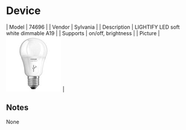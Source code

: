 
# Device

| Model | 74696  |
| Vendor  | Sylvania  |
| Description | LIGHTIFY LED soft white dimmable A19 |
| Supports | on/off, brightness |
| Picture | ![../images/devices/74696.jpg](../images/devices/74696.jpg) |

## Notes

None
